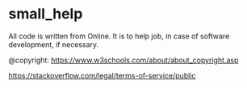 # small_help

All code is written from Online.
It is to help job, in case of software development, if necessary.

@copyright:
https://www.w3schools.com/about/about_copyright.asp

https://stackoverflow.com/legal/terms-of-service/public

